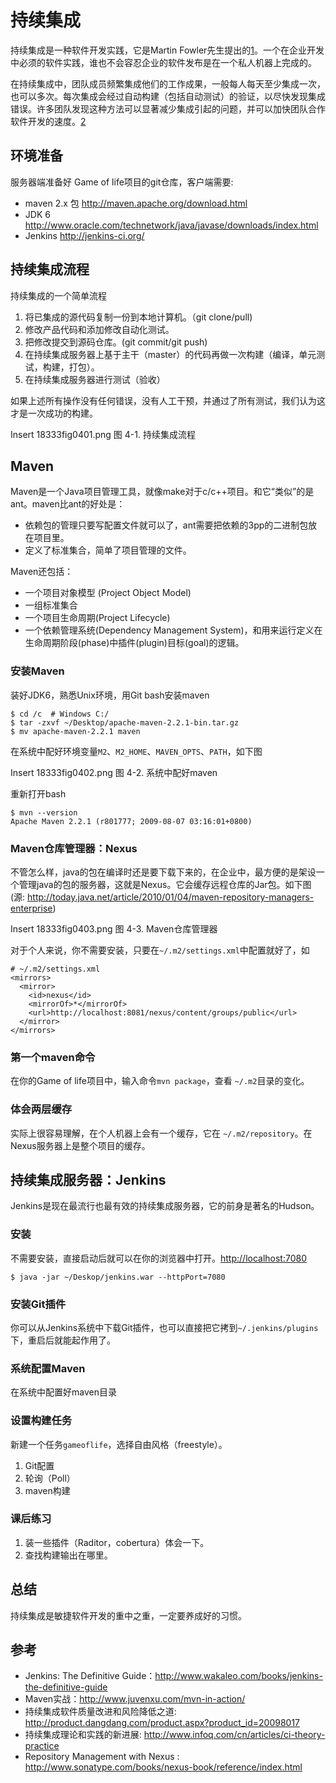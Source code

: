 # 持续集成 #

持续集成是一种软件开发实践，它是Martin Fowler先生提出的[1]。一个在企业开发中必须的软件实践，谁也不会容忍企业的软件发布是在一个私人机器上完成的。

在持续集成中，团队成员频繁集成他们的工作成果，一般每人每天至少集成一次，也可以多次。每次集成会经过自动构建（包括自动测试）的验证，以尽快发现集成错误。许多团队发现这种方法可以显著减少集成引起的问题，并可以加快团队合作软件开发的速度。[2]

## 环境准备 ##
服务器端准备好 Game of life项目的git仓库，客户端需要:

 * maven 2.x 包 <http://maven.apache.org/download.html>
 * JDK 6 <http://www.oracle.com/technetwork/java/javase/downloads/index.html>
 * Jenkins <http://jenkins-ci.org/>

## 持续集成流程 ##
持续集成的一个简单流程

 1. 将已集成的源代码复制一份到本地计算机。（git clone/pull)
 2. 修改产品代码和添加修改自动化测试。
 3. 把修改提交到源码仓库。(git commit/git push)
 4. 在持续集成服务器上基于主干（master）的代码再做一次构建（编译，单元测试，构建，打包）。
 5. 在持续集成服务器进行测试（验收）
 
如果上述所有操作没有任何错误，没有人工干预，并通过了所有测试，我们认为这才是一次成功的构建。

Insert 18333fig0401.png 
图 4-1. 持续集成流程

## Maven ##
Maven是一个Java项目管理工具，就像make对于c/c++项目。和它“类似”的是ant。maven比ant的好处是：
 * 依赖包的管理只要写配置文件就可以了，ant需要把依赖的3pp的二进制包放在项目里。
 * 定义了标准集合，简单了项目管理的文件。

Maven还包括：
 * 一个项目对象模型 (Project Object Model)
 * 一组标准集合
 * 一个项目生命周期(Project Lifecycle)
 * 一个依赖管理系统(Dependency Management System)，和用来运行定义在生命周期阶段(phase)中插件(plugin)目标(goal)的逻辑。

### 安装Maven ###
装好JDK6，熟悉Unix环境，用Git bash安装maven

	$ cd /c  # Windows C:/
	$ tar -zxvf ~/Desktop/apache-maven-2.2.1-bin.tar.gz
	$ mv apache-maven-2.2.1 maven
	
在系统中配好环境变量`M2`、`M2_HOME`、`MAVEN_OPTS`、`PATH`，如下图

Insert 18333fig0402.png 
图 4-2. 系统中配好maven

重新打开bash

	$ mvn --version
	Apache Maven 2.2.1 (r801777; 2009-08-07 03:16:01+0800)

### Maven仓库管理器：Nexus ###
不管怎么样，java的包在编译时还是要下载下来的，在企业中，最方便的是架设一个管理java的包的服务器，这就是Nexus。它会缓存远程仓库的Jar包。如下图 (源: http://today.java.net/article/2010/01/04/maven-repository-managers-enterprise)

Insert 18333fig0403.png 
图 4-3. Maven仓库管理器

对于个人来说，你不需要安装，只要在`~/.m2/settings.xml`中配置就好了，如

	# ~/.m2/settings.xml
	<mirrors>
	  <mirror>
	    <id>nexus</id>
		<mirrorOf>*</mirrorOf>
		<url>http://localhost:8081/nexus/content/groups/public</url>
      </mirror>
	</mirrors>
	
### 第一个maven命令 ###
在你的Game of life项目中，输入命令`mvn package`，查看 `~/.m2`目录的变化。

### 体会两层缓存 ###
实际上很容易理解，在个人机器上会有一个缓存，它在 `~/.m2/repository`。在Nexus服务器上是整个项目的缓存。

## 持续集成服务器：Jenkins ##
Jenkins是现在最流行也最有效的持续集成服务器，它的前身是著名的Hudson。

### 安装 ###
不需要安装，直接启动后就可以在你的浏览器中打开。<http://localhost:7080>

	$ java -jar ~/Deskop/jenkins.war --httpPort=7080
	
### 安装Git插件 ###
你可以从Jenkins系统中下载Git插件，也可以直接把它拷到`~/.jenkins/plugins`下，重启后就能起作用了。

### 系统配置Maven ###
在系统中配置好maven目录

### 设置构建任务 ###
新建一个任务`gameoflife`，选择自由风格（freestyle）。

  1. Git配置
  2. 轮询（Poll）
  3. maven构建

### 课后练习 ###
 1. 装一些插件（Raditor，cobertura）体会一下。
 2. 查找构建输出在哪里。
 
## 总结 ##
持续集成是敏捷软件开发的重中之重，一定要养成好的习惯。
 
## 参考 ##
 * Jenkins: The Definitive Guide：<http://www.wakaleo.com/books/jenkins-the-definitive-guide>
 * Maven实战：<http://www.juvenxu.com/mvn-in-action/>
 * 持续集成软件质量改进和风险降低之道: <http://product.dangdang.com/product.aspx?product_id=20098017>
 * 持续集成理论和实践的新进展: <http://www.infoq.com/cn/articles/ci-theory-practice>
 * Repository Management with Nexus : <http://www.sonatype.com/books/nexus-book/reference/index.html>
 
 [1]: <http://martinfowler.com/articles/continuousIntegration.html>
 [2]: <http://www.infoq.com/cn/articles/ci-theory-practice>
